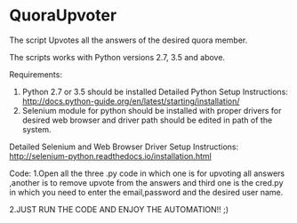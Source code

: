 # QuoraUpvoter


The script Upvotes all the answers of the desired quora member.

The scripts works with Python versions 2.7, 3.5 and above.

Requirements:
1.	Python 2.7 or 3.5 should be installed
Detailed Python Setup Instructions: http://docs.python-guide.org/en/latest/starting/installation/
2.	Selenium module for python should be installed with proper drivers for desired web browser and driver path should be edited in path of the system.

Detailed Selenium and Web Browser Driver Setup Instructions: http://selenium-python.readthedocs.io/installation.html


Code: 1.Open all the three .py code in which one is for upvoting all answers ,another is to remove upvote from the answers and third one is the cred.py in which you need to enter the email,password and the desired user name.

2.JUST RUN THE CODE AND ENJOY THE AUTOMATION!! ;)

